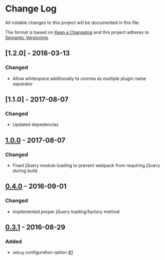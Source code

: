 # Change Log
All notable changes to this project will be documented in this file.

The format is based on [Keep a Changelog](http://keepachangelog.com/)
and this project adheres to [Semantic Versioning](http://semver.org/).

## [1.2.0] - 2018-03-13
### Changed
- Allow whitespace additionally to comma as multiple plugin name separator

## [1.1.0] - 2017-08-07
### Changed
- Updated depedencies

## [1.0.0] - 2017-08-07
### Changed
- Fixed jQuery module loading to prevent webpack from requiring jQuery during build

## [0.4.0] - 2016-09-01
### Changed
- Implemented proper jQuery loading/factory method

## [0.3.1] - 2016-08-29
### Added
- ```debug``` configuration option [\#1](https://github.com/kasparsz/jquery-app/issues/1)


[1.0.0]: https://github.com/kasparsz/jquery-app/compare/v1.0.0...v1.1.0
[0.4.0]: https://github.com/kasparsz/jquery-app/compare/v0.4.0...v1.0.0
[0.4.0]: https://github.com/kasparsz/jquery-app/compare/v0.3.1...v0.4.0
[0.3.1]: https://github.com/kasparsz/jquery-app/compare/v0.2.2...v0.3.1
